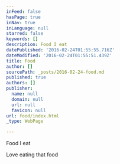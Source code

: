 ```yaml
---
inFeed: false
hasPage: true
inNav: true
inLanguage: null
starred: false
keywords: []
description: Food I eat
datePublished: '2016-02-24T01:55:55.716Z'
dateModified: '2016-02-24T01:55:51.439Z'
title: Food
author: []
sourcePath: _posts/2016-02-24-food.md
published: true
authors: []
publisher:
  name: null
  domain: null
  url: null
  favicon: null
url: food/index.html
_type: WebPage

---
```

Food I eat

Love eating that food